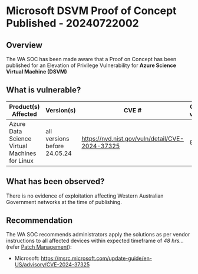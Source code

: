 # Microsoft DSVM Proof of Concept Published - 20240722002

## Overview

The WA SOC has been made aware that a Proof on Concept has been published for an Elevation of Privilege Vulnerability for **Azure Science Virtual Machine (DSVM)**

## What is vulnerable?

| Product(s) Affected                           | Version(s)                   | CVE #                                             | CVSS v4/v3 | Severity |
| --------------------------------------------- | ---------------------------- | ------------------------------------------------- | ---------- | -------- |
| Azure Data Science Virtual Machines for Linux | all versions before 24.05.24 | <https://nvd.nist.gov/vuln/detail/CVE-2024-37325> | 8.1        | High     |

## What has been observed?

There is no evidence of exploitation affecting Western Australian Government networks at the time of publishing.

## Recommendation

The WA SOC recommends administrators apply the solutions as per vendor instructions to all affected devices within expected timeframe of *48 hrs...* (refer [Patch Management](../guidelines/patch-management.md)):

- Microsoft: <https://msrc.microsoft.com/update-guide/en-US/advisory/CVE-2024-37325>
